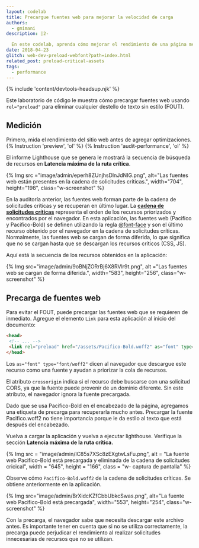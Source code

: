 ```yaml
---
layout: codelab
title: Precargue fuentes web para mejorar la velocidad de carga
authors:
  - gmimani
description: |2-

  En este codelab, aprenda cómo mejorar el rendimiento de una página mediante la precarga de fuentes web.
date: 2018-04-23
glitch: web-dev-preload-webfont?path=index.html
related_post: preload-critical-assets
tags:
  - performance
---
```


{% include 'content/devtools-headsup.njk' %}

Este laboratorio de código le muestra cómo precargar fuentes web usando `rel="preload"` para eliminar cualquier destello de texto sin estilo (FOUT).

## Medición

Primero, mida el rendimiento del sitio web antes de agregar optimizaciones.
{% Instruction 'preview', 'ol' %}
{% Instruction 'audit-performance', 'ol' %}

El informe Lighthouse que se genera le mostrará la secuencia de búsqueda de recursos en **Latencia máxima de la ruta crítica**.

{% Img src ="image/admin/eperh8ZUnjhsDlnJdNIG.png", alt="Las fuentes web están presentes en la cadena de solicitudes críticas.", width="704", height="198", class="w-screenshot" %}

En la auditoría anterior, las fuentes web forman parte de la cadena de solicitudes críticas y se recuperan en último lugar. La [**cadena de solicitudes críticas**](/critical-request-chains) representa el orden de los recursos priorizados y encontrados por el navegador. En esta aplicación, las fuentes web (Pacifico y Pacifico-Bold) se definen utilizando la regla [@font-face](https://developers.google.com/web/fundamentals/performance/optimizing-content-efficiency/webfont-optimization#defining_a_font_family_with_font-face) y son el último recurso obtenido por el navegador en la cadena de solicitudes críticas. Normalmente, las fuentes web se cargan de forma diferida, lo que significa que no se cargan hasta que se descargan los recursos críticos (CSS, JS).

Aquí está la secuencia de los recursos obtenidos en la aplicación:

{% Img src="image/admin/9oBNjZORrBj6X8RVlr9t.png", alt ="Las fuentes web se cargan de forma diferida.", width="583", height="256", class="w-screenshot" %}

## Precarga de fuentes web

Para evitar el FOUT, puede precargar las fuentes web que se requieren de inmediato. Agregue el elemento `Link` para esta aplicación al inicio del documento:

```html
<head>
 <!-- ... -->
 <link rel="preload" href="/assets/Pacifico-Bold.woff2" as="font" type="font/woff2" crossorigin>
</head>
```

Los `as="font" type="font/woff2"` dicen al navegador que descargue este recurso como una fuente y ayudan a priorizar la cola de recursos.

El atributo `crossorigin` indica si el recurso debe buscarse con una solicitud CORS, ya que la fuente puede provenir de un dominio diferente. Sin este atributo, el navegador ignora la fuente precargada.

Dado que se usa Pacifico-Bold en el encabezado de la página, agregamos una etiqueta de precarga para recuperarla mucho antes. Precargar la fuente Pacifico.woff2 no tiene importancia porque le da estilo al texto que está después del encabezado.

Vuelva a cargar la aplicación y vuelva a ejecutar lighthouse. Verifique la sección **Latencia máxima de la ruta crítica.**

{% Img src = "image/admin/lC85s7XSc8zEXgtwLsFu.png", alt = "La fuente web Pacifico-Bold está precargada y eliminada de la cadena de solicitudes cricical", width = "645", height = "166", class = "w- captura de pantalla" %}

Observe cómo `Pacifico-Bold.woff2` de la cadena de solicitudes críticas. Se obtiene anteriormente en la aplicación.

{% Img src="image/admin/BrXidcKZfCbbUbkcSwas.png", alt="La fuente web Pacifico-Bold está precargada", width="553", height="254", class="w-screenshot" %}

Con la precarga, el navegador sabe que necesita descargar este archivo antes. Es importante tener en cuenta que si no se utiliza correctamente, la precarga puede perjudicar el rendimiento al realizar solicitudes innecesarias de recursos que no se utilizan.
